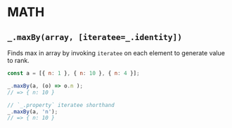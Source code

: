 # MATH

## `_.maxBy(array, [iteratee=_.identity])`

Finds max in array by invoking `iteratee` on each element to generate value to rank.

```javascript
const a = [{ n: 1 }, { n: 10 }, { n: 4 }];

_.maxBy(a, (o) => o.n );
// => { n: 10 }

// `_.property` iteratee shorthand
_.maxBy(a, 'n');
// => { n: 10 }
```
